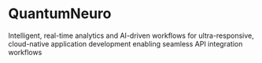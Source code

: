 # QuantumNeuro
Intelligent, real-time analytics and AI-driven workflows for ultra-responsive, cloud-native application development enabling seamless API integration workflows
